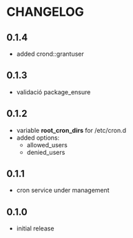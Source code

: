 # CHANGELOG

## 0.1.4

* added crond::grantuser

## 0.1.3

* validació package_ensure

## 0.1.2

* variable **root_cron_dirs** for /etc/cron.d
* added options:
  * allowed_users
  * denied_users

## 0.1.1

* cron service under management

## 0.1.0

* initial release
